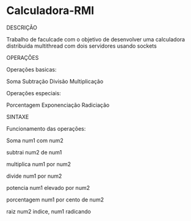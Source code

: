 # Calculadora-RMI

DESCRIÇÃO

Trabalho de faculcade com o objetivo de desenvolver uma calculadora distribuida multithread com dois servidores usando sockets

OPERAÇÕES

Operações basicas:

Soma Subtração Divisão Multiplicação

Operações especiais:

Porcentagem Exponenciação Radiciação

SINTAXE

Funcionamento das operações:

Soma num1 com num2

subtrai num2 de num1

multiplica num1 por num2 

divide num1 por num2 

potencia num1 elevado por num2  

porcentagem num1 por cento de num2 

raiz num2 indice, num1 radicando

